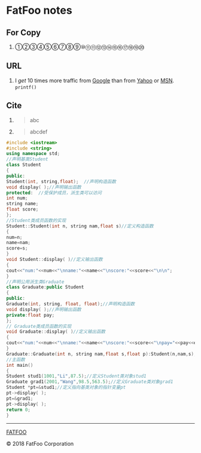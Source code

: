 # FatFoo notes
## For Copy
1. ①②③④⑤⑥⑦⑧⑨⑩⑪⑪⑫⑬⑭⑮⑯⑰⑱⑲⑳

## URL
1. I *get* 10 times more traffic from [Google][] than from
[Yahoo][] or [MSN][]. `printf()`

[google]: http://google.com/        "Google"
[yahoo]:  http://search.yahoo.com/  "Yahoo Search"
[msn]:    http://search.msn.com/    "MSN Search"

## Cite
1. >abc
2. >abcdef

```c++
#include <iostream>
#include <string>
using namespace std;
//声明基类Student
class Student
{
public:
Student(int, string,float);  //声明构造函数
void display( );//声明输出函数
protected:  //受保护成员，派生类可以访问
int num;
string name;
float score;
};
//Student类成员函数的实现
Student::Student(int n, string nam,float s)//定义构造函数
{
num=n;
name=nam;
score=s;
}
void Student::display( )//定义输出函数
{
cout<<"num:"<<num<<"\nname:"<<name<<"\nscore:"<<score<<"\n\n";
}
//声明公用派生类Graduate
class Graduate:public Student
{
public:
Graduate(int, string, float, float);//声明构造函数
void display( );//声明输出函数
private:float pay;
};
// Graduate类成员函数的实现
void Graduate::display( )//定义输出函数
{
cout<<"num:"<<num<<"\nname:"<<name<<"\nscore:"<<score<<"\npay="<<pay<<endl;
}
Graduate::Graduate(int n, string nam,float s,float p):Student(n,nam,s),pay(p){}
//主函数
int main()
{
Student stud1(1001,"Li",87.5);//定义Student类对象stud1
Graduate grad1(2001,"Wang",98.5,563.5);//定义Graduate类对象grad1
Student *pt=&stud1;//定义指向基类对象的指针变量pt
pt->display( );
pt=&grad1;
pt->display( );
return 0;
}
```

----------------------

[FATFOO](https://github.com/snowyben/00_notes)

<div class="footer">
&copy; 2018 FatFoo Corporation
</div>
